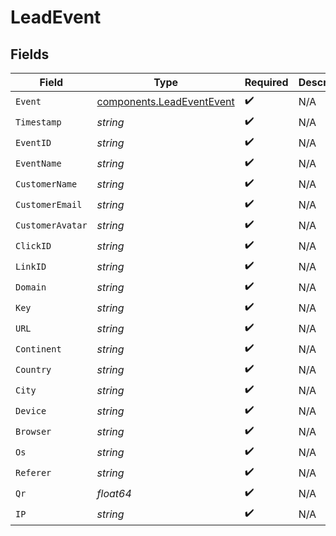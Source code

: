# LeadEvent


## Fields

| Field                                                                  | Type                                                                   | Required                                                               | Description                                                            |
| ---------------------------------------------------------------------- | ---------------------------------------------------------------------- | ---------------------------------------------------------------------- | ---------------------------------------------------------------------- |
| `Event`                                                                | [components.LeadEventEvent](../../models/components/leadeventevent.md) | :heavy_check_mark:                                                     | N/A                                                                    |
| `Timestamp`                                                            | *string*                                                               | :heavy_check_mark:                                                     | N/A                                                                    |
| `EventID`                                                              | *string*                                                               | :heavy_check_mark:                                                     | N/A                                                                    |
| `EventName`                                                            | *string*                                                               | :heavy_check_mark:                                                     | N/A                                                                    |
| `CustomerName`                                                         | *string*                                                               | :heavy_check_mark:                                                     | N/A                                                                    |
| `CustomerEmail`                                                        | *string*                                                               | :heavy_check_mark:                                                     | N/A                                                                    |
| `CustomerAvatar`                                                       | *string*                                                               | :heavy_check_mark:                                                     | N/A                                                                    |
| `ClickID`                                                              | *string*                                                               | :heavy_check_mark:                                                     | N/A                                                                    |
| `LinkID`                                                               | *string*                                                               | :heavy_check_mark:                                                     | N/A                                                                    |
| `Domain`                                                               | *string*                                                               | :heavy_check_mark:                                                     | N/A                                                                    |
| `Key`                                                                  | *string*                                                               | :heavy_check_mark:                                                     | N/A                                                                    |
| `URL`                                                                  | *string*                                                               | :heavy_check_mark:                                                     | N/A                                                                    |
| `Continent`                                                            | *string*                                                               | :heavy_check_mark:                                                     | N/A                                                                    |
| `Country`                                                              | *string*                                                               | :heavy_check_mark:                                                     | N/A                                                                    |
| `City`                                                                 | *string*                                                               | :heavy_check_mark:                                                     | N/A                                                                    |
| `Device`                                                               | *string*                                                               | :heavy_check_mark:                                                     | N/A                                                                    |
| `Browser`                                                              | *string*                                                               | :heavy_check_mark:                                                     | N/A                                                                    |
| `Os`                                                                   | *string*                                                               | :heavy_check_mark:                                                     | N/A                                                                    |
| `Referer`                                                              | *string*                                                               | :heavy_check_mark:                                                     | N/A                                                                    |
| `Qr`                                                                   | *float64*                                                              | :heavy_check_mark:                                                     | N/A                                                                    |
| `IP`                                                                   | *string*                                                               | :heavy_check_mark:                                                     | N/A                                                                    |